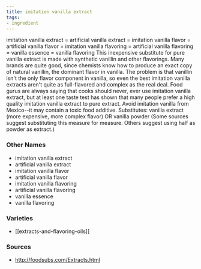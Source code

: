 ```yaml
---
title: imitation vanilla extract
tags:
- ingredient
---
```

imitation vanilla extract = artificial vanilla extract = imitation vanilla flavor = artificial vanilla flavor = imitation vanilla flavoring = artificial vanilla flavoring = vanilla essence = vanilla flavoring This inexpensive substitute for pure vanilla extract is made with synthetic vanillin and other flavorings. Many brands are quite good, since chemists know how to produce an exact copy of natural vanillin, the dominant flavor in vanilla. The problem is that vanillin isn't the only flavor component in vanilla, so even the best imitation vanilla extracts aren't quite as full-flavored and complex as the real deal. Food gurus are always saying that cooks should never, ever use imitation vanilla extract, but at least one taste test has shown that many people prefer a high quality imitation vanilla extract to pure extract. Avoid imitation vanilla from Mexico--it may contain a toxic food additive. Substitutes: vanilla extract (more expensive, more complex flavor) OR vanilla powder (Some sources suggest substituting this measure for measure. Others suggest using half as powder as extract.)

### Other Names

* imitation vanilla extract
* artificial vanilla extract
* imitation vanilla flavor
* artificial vanilla flavor
* imitation vanilla flavoring
* artificial vanilla flavoring
* vanilla essence
* vanilla flavoring

### Varieties

* [[extracts-and-flavoring-oils]]

### Sources
* http://foodsubs.com/Extracts.html
